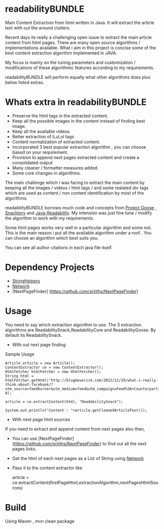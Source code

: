 readabilityBUNDLE
=================

Main Content Extraction from html written in Java. It will extract the article text with out the around clutters.

Recent days its really a challenging open issue to extract the main article content from html pages. There are many open source algorithms / implementations available. What i aim in this project is concise some of the best content extraction algorithm implemented in JAVA.

My focus is mainly on the tuning parameters and customization / modifications of these algorithmic features according to my requirements.

readabilityBUNDLE will perform equally what other algorithms does plus below listed extras. 

Whats extra in readabilityBUNDLE
================================

* Preserve the html tags in the extracted content.
* Keep all the possible images in the content instead of finding best image.
* Keep all the available videos.
* Better extraction of li,ul,ol tags
* Content normalization of extracted content.
* Incorporated 3 best popular extraction algorithm , you can choose based on your requirement.
* Provision to append next pages extracted content and create a consolidated output
* Many cleaner / formatter measures added.
* Some core changes in algorithms.

The main challenge which i was facing to extract the main content by keeping all the images / videos / html tags / and some realated div tags which are used as content / non content identification by most of the algorithms.

readabilityBUNDLE borrows much code and concepts from [Project Goose](https://github.com/GravityLabs/goose) , [Snacktory](https://github.com/karussell/snacktory) and [Java-Readability](https://github.com/basis-technology-corp/Java-readability). My intension was just fine tune / modify the algorithm to work with my requirements.

Some html pages works very well in a particular algorithm and some not. This is the main reason i put all the available algorithm under a roof . You can choose an algorithm which best suits you.

You can see all author citations in each java file itself.

Dependency Projects
===================
* [StringHelpers](https://github.com/srijiths/StringHelpers)
* [Network](https://github.com/srijiths/Network)
* [NextPageFinder] (https://github.com/srijiths/NextPageFinder)

Usage
=====
You need to say which extraction algorithm to use. The 3 extraction algorithms are ReadabilitySnack,ReadabilityCore and ReadabilityGoose. By default its ReadabilitySnack.

* With out next page finding

Sample Usage

	Article article = new Article();
	ContentExtractor ce = new ContentExtractor();
	HtmlFetcher htmlFetcher = new HtmlFetcher();
	String html = htmlFetcher.getHtml("http://blogmaverick.com/2012/11/19/what-i-really-think-about-facebook/?utm_source=feedburner&utm_medium=feed&utm_campaign=Feed%3A+Counterparties+%28Counterparties%29", 0);

	article = ce.extractContent(html, "ReadabilitySnack");

	System.out.println("Content : "+article.getCleanedArticleText());

* With next page html sources

If you need to extract and append content from next pages also then,

* You can use [NextPageFinder] (https://github.com/srijiths/NextPageFinder) to find out all the next pages links.
* Get the html of each next pages as a List of String using [Network](https://github.com/srijiths/Network)
* Pass it to the content extractor like

	article = ce.extractContent(firstPageHtml,extractionAlgorithm,nextPagesHtmlSources)

Build
=====

Using Maven , mvn clean package